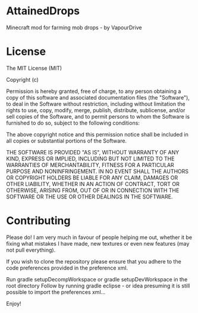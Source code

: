 AttainedDrops
=============

Minecraft mod for farming mob drops - by VapourDrive


License
=======

The MIT License (MIT)

Copyright (c) <year> <copyright holders>

Permission is hereby granted, free of charge, to any person obtaining a copy
of this software and associated documentation files (the "Software"), to deal
in the Software without restriction, including without limitation the rights
to use, copy, modify, merge, publish, distribute, sublicense, and/or sell
copies of the Software, and to permit persons to whom the Software is
furnished to do so, subject to the following conditions:

The above copyright notice and this permission notice shall be included in
all copies or substantial portions of the Software.

THE SOFTWARE IS PROVIDED "AS IS", WITHOUT WARRANTY OF ANY KIND, EXPRESS OR
IMPLIED, INCLUDING BUT NOT LIMITED TO THE WARRANTIES OF MERCHANTABILITY,
FITNESS FOR A PARTICULAR PURPOSE AND NONINFRINGEMENT. IN NO EVENT SHALL THE
AUTHORS OR COPYRIGHT HOLDERS BE LIABLE FOR ANY CLAIM, DAMAGES OR OTHER
LIABILITY, WHETHER IN AN ACTION OF CONTRACT, TORT OR OTHERWISE, ARISING FROM,
OUT OF OR IN CONNECTION WITH THE SOFTWARE OR THE USE OR OTHER DEALINGS IN
THE SOFTWARE.

Contributing
============

Please do! I am very much in favour of people helping me out, whether it be fixing
what mistakes I have made, new textures or even new features (may not pull everything).

If you wish to clone the repository please ensure that you adhere to the 
code preferences provided in the preference xml.

Run gradle setupDecompWorkspace or gradle setupDevWorkspace in the root directory
Follow by running gradle eclipse - or idea presuming it is still possible
to import the preferences xml...

Enjoy!
